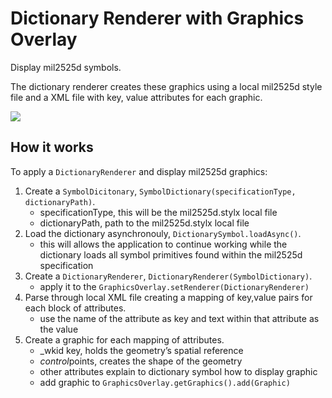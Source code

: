 # Dictionary Renderer with Graphics Overlay

Display mil2525d symbols.

The dictionary renderer creates these graphics using a local mil2525d
style file and a XML file with key, value attributes for each graphic.

![](DictionaryRendererGraphicsOverlay.png)

## How it works

To apply a `DictionaryRenderer` and display mil2525d graphics:

1.  Create a `SymbolDicitonary`, `SymbolDictionary(specificationType,
    dictionaryPath)`.
      - specificationType, this will be the mil2525d.stylx local file
      - dictionaryPath, path to the mil2525d.stylx local file
2.  Load the dictionary asynchronouly, `DictionarySymbol.loadAsync()`.
      - this will allows the application to continue working while the
        dictionary loads all symbol primitives found within the mil2525d
        specification
3.  Create a `DictionaryRenderer`,
    `DictionaryRenderer(SymbolDictionary)`.
      - apply it to the
        `GraphicsOverlay.setRenderer(DictionaryRenderer)`
4.  Parse through local XML file creating a mapping of key,value pairs
    for each block of attributes.
      - use the name of the attribute as key and text within that
        attribute as the value
5.  Create a graphic for each mapping of attributes.
      - \_wkid key, holds the geometry’s spatial reference
      - *control*points, creates the shape of the geometry
      - other attributes explain to dictionary symbol how to display
        graphic
      - add graphic to `GraphicsOverlay.getGraphics().add(Graphic)`
